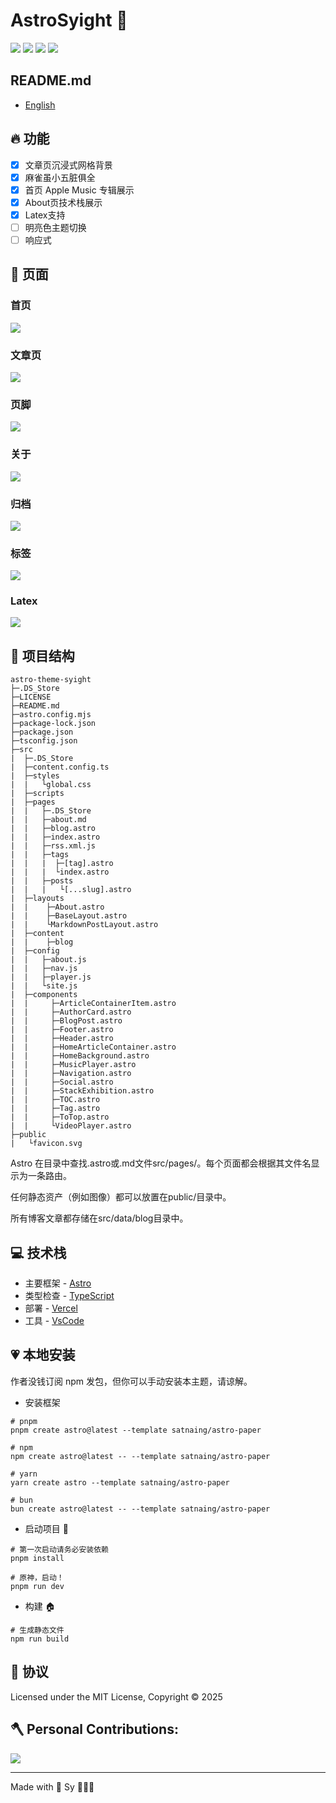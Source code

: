 # AstroSyight 🚀

![](https://ccccooh.oss-cn-hangzhou.aliyuncs.com/img/202508310413326.png)
![](https://ccccooh.oss-cn-hangzhou.aliyuncs.com/img/202508310504660.png)
![](https://img.shields.io/badge/Github-181717?style=for-the-badge&logo=github&logoColor=white)
![](https://img.shields.io/github/license/ccccooh/astro-theme-syight.svg)


## README.md

- [English](./README.md)

## 🔥 功能

- [x] 文章页沉浸式网格背景
- [x] 麻雀虽小五脏俱全
- [x] 首页 Apple Music 专辑展示
- [x] About页技术栈展示
- [x] Latex支持
- [ ] 明亮色主题切换
- [ ] 响应式

## 📄 页面

### 首页
![](https://ccccooh.oss-cn-hangzhou.aliyuncs.com/img/202508310413326.png)

### 文章页
![](https://ccccooh.oss-cn-hangzhou.aliyuncs.com/img/202508310458801.png)

### 页脚

![](https://ccccooh.oss-cn-hangzhou.aliyuncs.com/img/202508310459732.png)

### 关于

![](https://ccccooh.oss-cn-hangzhou.aliyuncs.com/img/202508310500164.png)

### 归档

![](https://ccccooh.oss-cn-hangzhou.aliyuncs.com/img/202508310500915.png)

### 标签

![](https://ccccooh.oss-cn-hangzhou.aliyuncs.com/img/202508310501883.png)

### Latex

![](https://ccccooh.oss-cn-hangzhou.aliyuncs.com/img/202508310502619.png)

## 🚀 项目结构

```
astro-theme-syight
├─.DS_Store
├─LICENSE
├─README.md
├─astro.config.mjs
├─package-lock.json
├─package.json
├─tsconfig.json
├─src
|  ├─.DS_Store
|  ├─content.config.ts
|  ├─styles
|  |   └global.css
|  ├─scripts
|  ├─pages
|  |   ├─.DS_Store
|  |   ├─about.md
|  |   ├─blog.astro
|  |   ├─index.astro
|  |   ├─rss.xml.js
|  |   ├─tags
|  |   |  ├─[tag].astro
|  |   |  └index.astro
|  |   ├─posts
|  |   |   └[...slug].astro
|  ├─layouts
|  |    ├─About.astro
|  |    ├─BaseLayout.astro
|  |    └MarkdownPostLayout.astro
|  ├─content
|  |    ├─blog
|  ├─config
|  |   ├─about.js
|  |   ├─nav.js
|  |   ├─player.js
|  |   └site.js
|  ├─components
|  |     ├─ArticleContainerItem.astro
|  |     ├─AuthorCard.astro
|  |     ├─BlogPost.astro
|  |     ├─Footer.astro
|  |     ├─Header.astro
|  |     ├─HomeArticleContainer.astro
|  |     ├─HomeBackground.astro
|  |     ├─MusicPlayer.astro
|  |     ├─Navigation.astro
|  |     ├─Social.astro
|  |     ├─StackExhibition.astro
|  |     ├─TOC.astro
|  |     ├─Tag.astro
|  |     ├─ToTop.astro
|  |     └VideoPlayer.astro
├─public
|   └favicon.svg
```

Astro 在目录中查找.astro或.md文件src/pages/。每个页面都会根据其文件名显示为一条路由。

任何静态资产（例如图像）都可以放置在public/目录中。

所有博客文章都存储在src/data/blog目录中。

## 💻 技术栈

- 主要框架 - [Astro](https://astro.build/)
- 类型检查 - [TypeScript](https://www.typescriptlang.org/)
- 部署 - [Vercel](https://vercel.com/)
- 工具 - [VsCode](https://code.visualstudio.com/)

## 💗 本地安装

作者没钱订阅 npm 发包，但你可以手动安装本主题，请谅解。

- 安装框架

```
# pnpm
pnpm create astro@latest --template satnaing/astro-paper

# npm
npm create astro@latest -- --template satnaing/astro-paper

# yarn
yarn create astro --template satnaing/astro-paper

# bun
bun create astro@latest -- --template satnaing/astro-paper
```

- 启动项目 🚀

```
# 第一次启动请务必安装依赖
pnpm install

# 原神，启动！
pnpm run dev
```

- 构建 🏠

```
# 生成静态文件
npm run build
```

## 📜 协议

Licensed under the MIT License, Copyright © 2025


## 🪓 Personal Contributions:

![](https://ghchart.rshah.org/ccccooh)

---

Made with 🤍 Sy 👨🏻‍💻